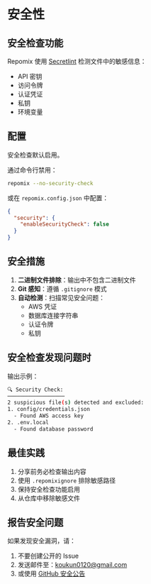 # 安全性

## 安全检查功能

Repomix 使用 [Secretlint](https://github.com/secretlint/secretlint) 检测文件中的敏感信息：
- API 密钥
- 访问令牌
- 认证凭证
- 私钥
- 环境变量

## 配置

安全检查默认启用。

通过命令行禁用：
```bash
repomix --no-security-check
```

或在 `repomix.config.json` 中配置：
```json
{
  "security": {
    "enableSecurityCheck": false
  }
}
```

## 安全措施

1. **二进制文件排除**：输出中不包含二进制文件
2. **Git 感知**：遵循 `.gitignore` 模式
3. **自动检测**：扫描常见安全问题：
    - AWS 凭证
    - 数据库连接字符串
    - 认证令牌
    - 私钥

## 安全检查发现问题时

输出示例：
```bash
🔍 Security Check:
──────────────────
2 suspicious file(s) detected and excluded:
1. config/credentials.json
  - Found AWS access key
2. .env.local
  - Found database password
```

## 最佳实践

1. 分享前务必检查输出内容
2. 使用 `.repomixignore` 排除敏感路径
3. 保持安全检查功能启用
4. 从仓库中移除敏感文件

## 报告安全问题

如果发现安全漏洞，请：
1. 不要创建公开的 Issue
2. 发送邮件至：koukun0120@gmail.com
3. 或使用 [GitHub 安全公告](https://github.com/yamadashy/repomix/security/advisories/new)

